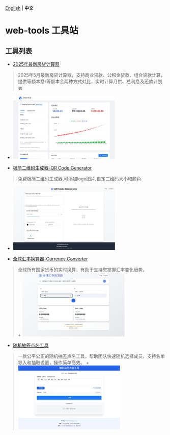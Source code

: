 [English](./README.md) | **中文**

# web-tools 工具站

## 工具列表
+ [2025年最新房贷计算器](https://www.xiaoqufengdi.top)
>2025年5月最新房贷计算器，支持商业贷款、公积金贷款、组合贷款计算，提供等额本息/等额本金两种方式对比，实时计算月供、总利息及还款计划表
  + <img src="./images/mortage.png" alt="房贷计算器" height="200" />

+ [极简二维码生成器-QR Code Generator](https://qrcode.xiaoqufengdi.top/)
>免费极简二维码生成器,可添加logo图片,自定二维码大小和颜色
  + <img src="./images/qrcode.png" alt="二维码生成器" height="200" />


+ [全球汇率换算器-Currency Converter](https://exchange.xiaoqufengdi.top/)
>全球所有国家货币的实时换算，有助于支持您掌握汇率变化趋势。  
    + <img src="./images/exchange.png" alt="全球汇率换算器" height="200" />

+ [随机抽签点名工具](https://random.xiaoqufengdi.top/)
>一款公平公正的随机抽签点名工具，帮助团队快速随机选择成员，支持名单导入和抽取设置，操作简单高效。
      + <img src="./images/random.png" alt="随机抽签点名工具" height="200" />
